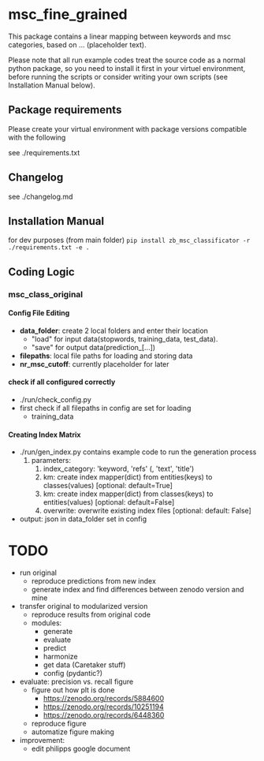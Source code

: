 # msc_fine_grained
This package contains a linear mapping between keywords and msc categories, 
based on ... (placeholder text).

Please note that all run example codes treat the source code as a normal 
python package, so you need to install it first in your virtuel environment, 
before running the scripts or consider writing your own scripts (see 
Installation Manual below).

## Package requirements
Please create your virtual environment with package versions compatible with 
the following

see ./requirements.txt

## Changelog
see ./changelog.md

## Installation Manual
for dev purposes (from main folder)
`pip install zb_msc_classificator -r ./requirements.txt -e .`

## Coding Logic
### msc_class_original
#### Config File Editing
- **data_folder**: create 2 local folders and enter their location 
  - "load" for input data(stopwords, training_data, test_data). 
  - "save" for output data(prediction_[...])
- **filepaths**: local file paths for loading and storing data
- **nr_msc_cutoff**: currently placeholder for later

#### check if all configured correctly
- ./run/check_config.py
- first check if all filepaths in config are set for loading 
   - training_data

#### Creating Index Matrix 
- ./run/gen_index.py contains example code to run the generation process
   1. parameters: 
      1. index_category: 'keyword, 'refs' (, 'text', 'title')
      2. km: create index mapper(dict) from entities(keys) to classes(values)
         [optional: default=True]
      3. km: create index mapper(dict) from classes(keys) to entities(values)
         [optional: default=False]
      4. overwrite: overwrite existing index files 
         [optional: default: False]
- output: json in data_folder set in config

# TODO
- run original
  - reproduce predictions from new index 
  - generate index and find differences between zenodo version and mine
- transfer original to modularized version
  - reproduce results from original code
  - modules:
    - generate
    - evaluate
    - predict
    - harmonize
    - get data (Caretaker stuff)
    - config (pydantic?)
- evaluate: precision vs. recall figure
  - figure out how plt is done
    - https://zenodo.org/records/5884600
    - https://zenodo.org/records/10251194
    - https://zenodo.org/records/6448360
  - reproduce figure
  - automatize figure making
- improvement: 
  - edit philipps google document